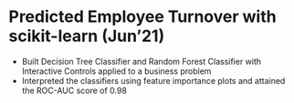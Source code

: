 # Predicted Employee Turnover with scikit-learn (Jun’21)
- Built Decision Tree Classifier and Random Forest Classifier with Interactive Controls applied to a business problem
- Interpreted the classifiers using feature importance plots and attained the ROC-AUC score of 0.98
